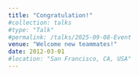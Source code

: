 ```yaml
---
title: "Congratulation!"
#collection: talks
#type: "Talk"
#permalink: /talks/2025-09-08-Event
venue: "Welcome new teammates!"
date: 2012-03-01
#location: "San Francisco, CA, USA"
---
```



